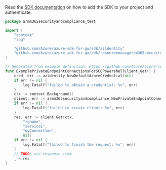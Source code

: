 Read the [SDK documentation](https://github.com/Azure/azure-sdk-for-go/blob/sdk%2Fresourcemanager%2Fm365securityandcompliance%2Farmm365securityandcompliance%2Fv0.5.0/sdk/resourcemanager/m365securityandcompliance/armm365securityandcompliance/README.md) on how to add the SDK to your project and authenticate.

```go
package armm365securityandcompliance_test

import (
	"context"
	"log"

	"github.com/Azure/azure-sdk-for-go/sdk/azidentity"
	"github.com/Azure/azure-sdk-for-go/sdk/resourcemanager/m365securityandcompliance/armm365securityandcompliance"
)

// Generated from example definition: https://github.com/Azure/azure-rest-api-specs/tree/main/specification/m365securityandcompliance/resource-manager/Microsoft.M365SecurityAndCompliance/preview/2021-03-25-preview/examples/SCCPowershellServiceGetPrivateEndpointConnection.json
func ExamplePrivateEndpointConnectionsForSCCPowershellClient_Get() {
	cred, err := azidentity.NewDefaultAzureCredential(nil)
	if err != nil {
		log.Fatalf("failed to obtain a credential: %v", err)
	}
	ctx := context.Background()
	client, err := armm365securityandcompliance.NewPrivateEndpointConnectionsForSCCPowershellClient("subid", cred, nil)
	if err != nil {
		log.Fatalf("failed to create client: %v", err)
	}
	res, err := client.Get(ctx,
		"rgname",
		"service1",
		"myConnection",
		nil)
	if err != nil {
		log.Fatalf("failed to finish the request: %v", err)
	}
	// TODO: use response item
	_ = res
}
```
